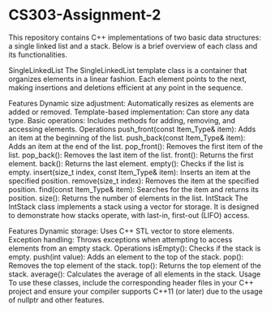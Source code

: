 # CS303-Assignment-2
This repository contains C++ implementations of two basic data structures: a single linked list and a stack. Below is a brief overview of each class and its functionalities.

SingleLinkedList
The SingleLinkedList template class is a container that organizes elements in a linear fashion. Each element points to the next, making insertions and deletions efficient at any point in the sequence.

Features
Dynamic size adjustment: Automatically resizes as elements are added or removed.
Template-based implementation: Can store any data type.
Basic operations: Includes methods for adding, removing, and accessing elements.
Operations
push_front(const Item_Type& item): Adds an item at the beginning of the list.
push_back(const Item_Type& item): Adds an item at the end of the list.
pop_front(): Removes the first item of the list.
pop_back(): Removes the last item of the list.
front(): Returns the first element.
back(): Returns the last element.
empty(): Checks if the list is empty.
insert(size_t index, const Item_Type& item): Inserts an item at the specified position.
remove(size_t index): Removes the item at the specified position.
find(const Item_Type& item): Searches for the item and returns its position.
size(): Returns the number of elements in the list.
IntStack
The IntStack class implements a stack using a vector for storage. It is designed to demonstrate how stacks operate, with last-in, first-out (LIFO) access.

Features
Dynamic storage: Uses C++ STL vector to store elements.
Exception handling: Throws exceptions when attempting to access elements from an empty stack.
Operations
isEmpty(): Checks if the stack is empty.
push(int value): Adds an element to the top of the stack.
pop(): Removes the top element of the stack.
top(): Returns the top element of the stack.
average(): Calculates the average of all elements in the stack.
Usage
To use these classes, include the corresponding header files in your C++ project and ensure your compiler supports C++11 (or later) due to the usage of nullptr and other features.




